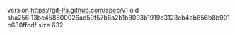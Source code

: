 version https://git-lfs.github.com/spec/v1
oid sha256:13be458800026ad59f57b6a2b1b8093b1919d3123eb4bb856b8b901b630ffcdf
size 632
